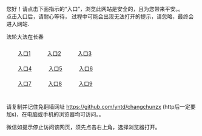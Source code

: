 您好！请点击下面指示的“入口”，浏览此网站是安全的，且为您带来平安。。 <br/>
点击入口后，请耐心等待， 过程中可能会出现无法打开的提示，请忽略，最终会进入网站. </br>

法轮大法在长春<br/>
<div style="padding:10px"><a style="margin:20px" target="_blank" href="https://d2r0ojdyrk23qx.cloudfront.net/2Qpsp?hxekncf" id="ccLink1" rel="nofollow">入口1</a> <a target="_blank" style="margin:20px" href="https://d3u05mv5vbg82o.cloudfront.net/2Qpsp?cjgqp" id="ccLink2" rel="nofollow">入口2</a> <a style="margin:20px" target="_blank" href="https://d2iojppkdpkdp9.cloudfront.net/2Qpsp?tbdvpc" id="ccLink3" rel="nofollow">入口3</a></div>

<div style="padding:10px" ><a style="margin:20px" target="_blank" href="https://d2r0ojdyrk23qx.cloudfront.net/2Qpsp?hxekncf" id="ccLink4" rel="nofollow">入口4</a> <a style="margin:20px" href="https://d3u05mv5vbg82o.cloudfront.net/2Qpsp?cjgqp" target="_blank" id="ccLink5" rel="nofollow">入口5</a> <a style="margin:20px" href="https://d2iojppkdpkdp9.cloudfront.net/2Qpsp?tbdvpc" target="_blank" id="ccLink6" rel="nofollow">入口6</a></div>

<div style="padding:10px"><a style="margin:20px" target="_blank" href="https://d2r0ojdyrk23qx.cloudfront.net/2Qpsp?hxekncf" id="ccLink7" rel="nofollow">入口7</a> <a style="margin:20px" href="https://d3u05mv5vbg82o.cloudfront.net/2Qpsp?cjgqp" target="_blank" id="ccLink8" rel="nofollow">入口8</a> <a style="margin:20px" target="_blank" href="https://d2iojppkdpkdp9.cloudfront.net/2Qpsp?tbdvpc" id="ccLink9" rel="nofollow">入口9</a></div>

<br/>



请复制并记住免翻墙网址 https://github.com/yntd/changchunzx (http后一定要加s)，在电脑或手机的浏览器均可访问。。<br/>

微信如提示停止访问该网页，须先点击右上角，选择浏览器打开。

